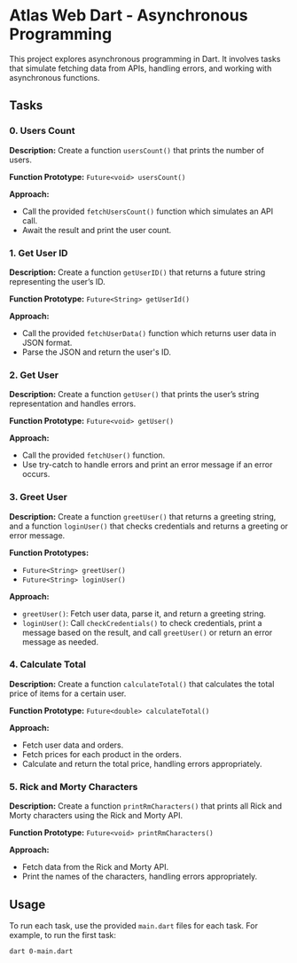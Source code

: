 # Atlas Web Dart - Asynchronous Programming

This project explores asynchronous programming in Dart. It involves tasks that simulate fetching data from APIs, handling errors, and working with asynchronous functions.

## Tasks

### 0. Users Count

**Description:** Create a function `usersCount()` that prints the number of users.

**Function Prototype:** `Future<void> usersCount()`

**Approach:**

- Call the provided `fetchUsersCount()` function which simulates an API call.
- Await the result and print the user count.

### 1. Get User ID

**Description:** Create a function `getUserID()` that returns a future string representing the user’s ID.

**Function Prototype:** `Future<String> getUserId()`

**Approach:**

- Call the provided `fetchUserData()` function which returns user data in JSON format.
- Parse the JSON and return the user's ID.

### 2. Get User

**Description:** Create a function `getUser()` that prints the user’s string representation and handles errors.

**Function Prototype:** `Future<void> getUser()`

**Approach:**

- Call the provided `fetchUser()` function.
- Use try-catch to handle errors and print an error message if an error occurs.

### 3. Greet User

**Description:** Create a function `greetUser()` that returns a greeting string, and a function `loginUser()` that checks credentials and returns a greeting or error message.

**Function Prototypes:**

- `Future<String> greetUser()`
- `Future<String> loginUser()`

**Approach:**

- `greetUser()`: Fetch user data, parse it, and return a greeting string.
- `loginUser()`: Call `checkCredentials()` to check credentials, print a message based on the result, and call `greetUser()` or return an error message as needed.

### 4. Calculate Total

**Description:** Create a function `calculateTotal()` that calculates the total price of items for a certain user.

**Function Prototype:** `Future<double> calculateTotal()`

**Approach:**

- Fetch user data and orders.
- Fetch prices for each product in the orders.
- Calculate and return the total price, handling errors appropriately.

### 5. Rick and Morty Characters

**Description:** Create a function `printRmCharacters()` that prints all Rick and Morty characters using the Rick and Morty API.

**Function Prototype:** `Future<void> printRmCharacters()`

**Approach:**

- Fetch data from the Rick and Morty API.
- Print the names of the characters, handling errors appropriately.

## Usage

To run each task, use the provided `main.dart` files for each task. For example, to run the first task:

```sh
dart 0-main.dart

